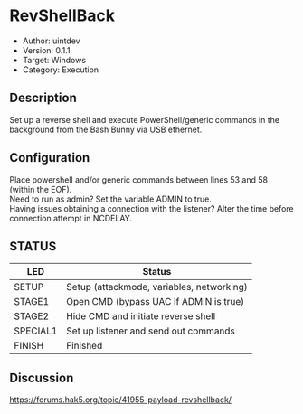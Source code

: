 # RevShellBack

- Author: uintdev
- Version: 0.1.1
- Target: Windows
- Category: Execution

## Description

Set up a reverse shell and execute PowerShell/generic commands in the background from the Bash Bunny via USB ethernet.

## Configuration

Place powershell and/or generic commands between lines 53 and 58 (within the EOF).
<br>
Need to run as admin? Set the variable ADMIN to true.
<br>
Having issues obtaining a connection with the listener? Alter the time before connection attempt in NCDELAY.

## STATUS

| LED      | Status                                    |
| -------- | ----------------------------------------- |
| SETUP    | Setup (attackmode, variables, networking) |
| STAGE1   | Open CMD (bypass UAC if ADMIN is true)    |
| STAGE2   | Hide CMD and initiate reverse shell       |
| SPECIAL1 | Set up listener and send out commands     |
| FINISH   | Finished                                  |

## Discussion

https://forums.hak5.org/topic/41955-payload-revshellback/
